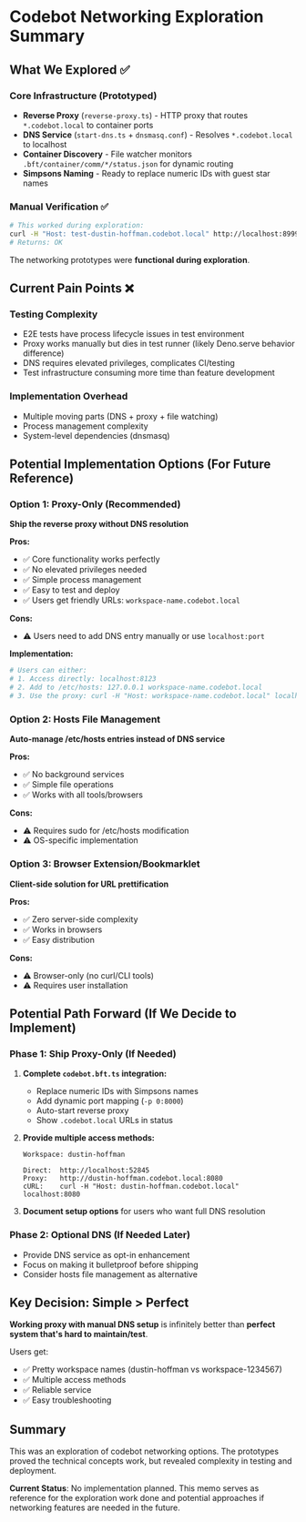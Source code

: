 # Codebot Networking Exploration Summary

## What We Explored ✅

### Core Infrastructure (Prototyped)

- **Reverse Proxy** (`reverse-proxy.ts`) - HTTP proxy that routes
  `*.codebot.local` to container ports
- **DNS Service** (`start-dns.ts` + `dnsmasq.conf`) - Resolves `*.codebot.local`
  to localhost
- **Container Discovery** - File watcher monitors
  `.bft/container/comm/*/status.json` for dynamic routing
- **Simpsons Naming** - Ready to replace numeric IDs with guest star names

### Manual Verification ✅

```bash
# This worked during exploration:
curl -H "Host: test-dustin-hoffman.codebot.local" http://localhost:8999/health
# Returns: OK
```

The networking prototypes were **functional during exploration**.

## Current Pain Points ❌

### Testing Complexity

- E2E tests have process lifecycle issues in test environment
- Proxy works manually but dies in test runner (likely Deno.serve behavior
  difference)
- DNS requires elevated privileges, complicates CI/testing
- Test infrastructure consuming more time than feature development

### Implementation Overhead

- Multiple moving parts (DNS + proxy + file watching)
- Process management complexity
- System-level dependencies (dnsmasq)

## Potential Implementation Options (For Future Reference)

### Option 1: Proxy-Only (Recommended)

**Ship the reverse proxy without DNS resolution**

**Pros:**

- ✅ Core functionality works perfectly
- ✅ No elevated privileges needed
- ✅ Simple process management
- ✅ Easy to test and deploy
- ✅ Users get friendly URLs: `workspace-name.codebot.local`

**Cons:**

- ⚠️ Users need to add DNS entry manually or use `localhost:port`

**Implementation:**

```bash
# Users can either:
# 1. Access directly: localhost:8123
# 2. Add to /etc/hosts: 127.0.0.1 workspace-name.codebot.local
# 3. Use the proxy: curl -H "Host: workspace-name.codebot.local" localhost:8080
```

### Option 2: Hosts File Management

**Auto-manage /etc/hosts entries instead of DNS service**

**Pros:**

- ✅ No background services
- ✅ Simple file operations
- ✅ Works with all tools/browsers

**Cons:**

- ⚠️ Requires sudo for /etc/hosts modification
- ⚠️ OS-specific implementation

### Option 3: Browser Extension/Bookmarklet

**Client-side solution for URL prettification**

**Pros:**

- ✅ Zero server-side complexity
- ✅ Works in browsers
- ✅ Easy distribution

**Cons:**

- ⚠️ Browser-only (no curl/CLI tools)
- ⚠️ Requires user installation

## Potential Path Forward (If We Decide to Implement)

### Phase 1: Ship Proxy-Only (If Needed)

1. **Complete `codebot.bft.ts` integration:**
   - Replace numeric IDs with Simpsons names
   - Add dynamic port mapping (`-p 0:8000`)
   - Auto-start reverse proxy
   - Show `.codebot.local` URLs in status

2. **Provide multiple access methods:**
   ```
   Workspace: dustin-hoffman

   Direct:  http://localhost:52845
   Proxy:   http://dustin-hoffman.codebot.local:8080
   cURL:    curl -H "Host: dustin-hoffman.codebot.local" localhost:8080
   ```

3. **Document setup options** for users who want full DNS resolution

### Phase 2: Optional DNS (If Needed Later)

- Provide DNS service as opt-in enhancement
- Focus on making it bulletproof before shipping
- Consider hosts file management as alternative

## Key Decision: Simple > Perfect

**Working proxy with manual DNS setup** is infinitely better than **perfect
system that's hard to maintain/test**.

Users get:

- ✅ Pretty workspace names (dustin-hoffman vs workspace-1234567)
- ✅ Multiple access methods
- ✅ Reliable service
- ✅ Easy troubleshooting

## Summary

This was an exploration of codebot networking options. The prototypes proved the technical concepts work, but revealed complexity in testing and deployment. 

**Current Status**: No implementation planned. This memo serves as reference for the exploration work done and potential approaches if networking features are needed in the future.
